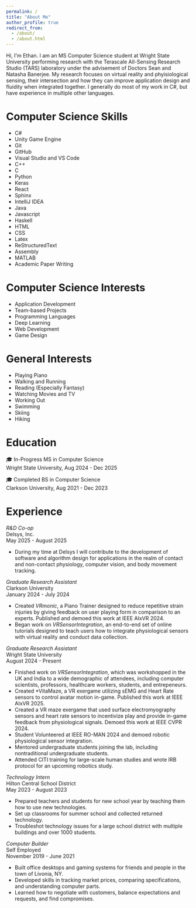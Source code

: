 ```yaml
---
permalink: /
title: "About Me"
author_profile: true
redirect_from: 
  - /about/
  - /about.html
---
```


Hi, I'm Ethan. I am an MS Computer Science student at Wright State University performing research with the Terascale All-Sensing Research Studio (TARS) laboratory under the advisement of Doctors Sean and Natasha Banerjee. My research focuses on virtual reality and phyisiological sensing, their intersection and how they can improve application design and fluidity when integrated together. I generally do most of my work in C#, but have experience in multiple other languages. 

Computer Science Skills
========================
- C#
- Unity Game Engine
- Git
- GitHub
- Visual Studio and VS Code
- C++
- C
- Python
- Keras
- React
- Sphinx
- IntelliJ IDEA
- Java
- Javascript
- Haskell
- HTML
- CSS
- Latex
- ReStructuredText
- Assembly
- MATLAB
- Academic Paper Writing

Computer Science Interests
============================
- Application Development
- Team-based Projects
- Programming Languages
- Deep Learning
- Web Development
- Game Design

General Interests
==================
- Playing Piano
- Walking and Running
- Reading (Especially Fantasy)
- Watching Movies and TV
- Working Out
- Swimming
- Skiing
- Hiking

Education
==========

🎓 In-Progress MS in Computer Science<br />
    Wright State University, Aug 2024 - Dec 2025<br />

🎓 Completed BS in Computer Science<br />
    Clarkson University, Aug 2021 - Dec 2023

Experience
============
*R&D Co-op* <br />
Delsys, Inc. <br/>
May 2025 - August 2025 <br/>
* During my time at Delsys I will contribute to the development of software and
algorithm design for applications in the realm of contact and non-contact physiology,
computer vision, and body movement tracking.

*Graduate Research Assistant* <br />
Clarkson University <br />
January 2024 - July 2024 <br />
* Created *VRmonic*, a Piano Trainer designed to reduce repetitive strain injuries by giving feedback on user playing form in comparison to an experts. Published and demoed this work at IEEE AIxVR 2024.
* Began work on *VRSensorIntegration*, an end-to-end set of online tutorials designed to teach users how to integrate physiological sensors with virtual reality and conduct data collection.

*Graduate Research Assistant* <br />
Wright State University <br />
August 2024 - Present <br />
* Finished work on *VRSensorIntegration*, which was workshopped in the UK and India to a wide demographic of attendees, including computer scientists, professors, healthcare workers, students, and entrepeneurs.
* Created *VitaMaze, a VR exergame utilizing sEMG and Heart Rate sensors to control avatar motion in-game. Published this work at IEEE AIxVR 2025.
* Created a VR maze exergame that used surface electromyography sensors and heart rate sensors to incentivize play and provide in-game feedback from physiological signals. Demoed this work at IEEE CVPR 2024.
* Student Volunteered at IEEE RO-MAN 2024 and demoed robotic physiological sensor integration.
* Mentored undergraduate students joining the lab, including nontraditional undergraduate students.
* Attended CITI training for large-scale human studies and wrote IRB protocol for an upcoming robotics study.

*Technology Intern* <br />
Hilton Central School District <br />
May 2023 - August 2023 <br />
* Prepared teachers and students for new school year by teaching them how to use new technologies.
* Set up classrooms for summer school and collected returned technology.
* Troubleshot technology issues for a large school district with multiple buildings and over 1000 students.

*Computer Builder* <br />
Self Employed <br />
November 2019 - June 2021 <br />
* Built office desktops and gaming systems for friends and people in the town of Livonia, NY.
* Developed skills in tracking market prices, comparing specifications, and understanding computer parts.
* Learned how to negotiate with customers, balance expectations and requests, and find compromises.






